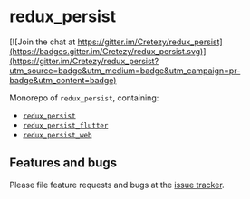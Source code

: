 # redux_persist

[![Join the chat at https://gitter.im/Cretezy/redux_persist](https://badges.gitter.im/Cretezy/redux_persist.svg)](https://gitter.im/Cretezy/redux_persist?utm_source=badge&utm_medium=badge&utm_campaign=pr-badge&utm_content=badge)

Monorepo of `redux_persist`, containing:

* [`redux_persist`](packages/redux_persist)
* [`redux_persist_flutter`](packages/redux_persist_flutter)
* [`redux_persist_web`](packages/redux_persist_web)


## Features and bugs

Please file feature requests and bugs at the
[issue tracker](https://github.com/Cretezy/redux_persist/issues).
